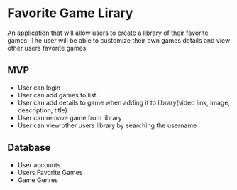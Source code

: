# Favorite Game Lirary
An application that will allow users to create a library of their favorite games. The user will be able to customize their own games details and view other users favorite games.

## MVP
- User can login<br />
- User can add games to list<br />
- User can add details to game when adding it to library(video link, image, description, title)<br />
- User can remove game from library<br />
- User can view other users library by searching the username<br />

## Database
- User accounts<br />
- Users Favorite Games<br />
- Game Genres<br />
